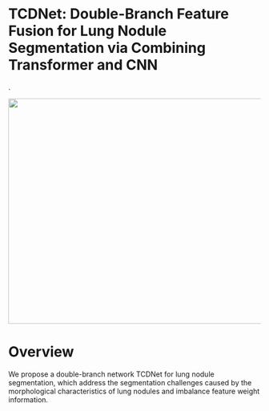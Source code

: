 # TCDNet: Double-Branch Feature Fusion for Lung Nodule Segmentation via Combining Transformer and CNN

.<div align=center><img src="https://github.com/user-attachments/assets/64fcdb75-8419-45c9-8444-b4a655419652" width="600" height="450" /></div>

# Overview
We propose a double-branch network TCDNet for lung nodule segmentation, which address the segmentation challenges caused by the morphological characteristics of lung nodules and imbalance feature weight information.  



